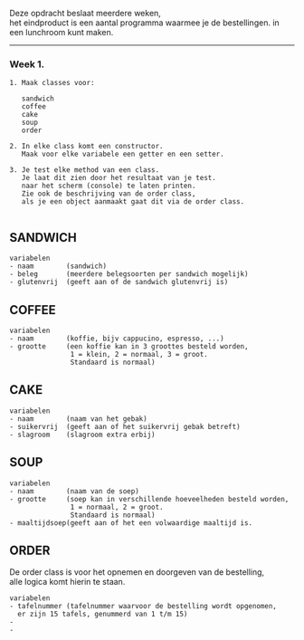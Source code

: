 
Deze opdracht beslaat meerdere weken,   
het eindproduct is een aantal programma waarmee je de bestellingen. 
in een lunchroom kunt maken.

---
### Week 1.
```
1. Maak classes voor: 
   
   sandwich
   coffee
   cake
   soup
   order
   
2. In elke class komt een constructor.
   Maak voor elke variabele een getter en een setter.

3. Je test elke method van een class.
   Je laat dit zien door het resultaat van je test. 
   naar het scherm (console) te laten printen.
   Zie ook de beschrijving van de order class,   
   als je een object aanmaakt gaat dit via de order class.


```

## SANDWICH 
``` 
variabelen
- naam        (sandwich)
- beleg       (meerdere belegsoorten per sandwich mogelijk)
- glutenvrij  (geeft aan of de sandwich glutenvrij is)
```

## COFFEE
```
variabelen
- naam        (koffie, bijv cappucino, espresso, ...)
- grootte     (een koffie kan in 3 groottes besteld worden,   
               1 = klein, 2 = normaal, 3 = groot. 
               Standaard is normaal)
```

## CAKE
```
variabelen
- naam        (naam van het gebak)
- suikervrij  (geeft aan of het suikervrij gebak betreft)
- slagroom    (slagroom extra erbij)
```

## SOUP
```
variabelen
- naam        (naam van de soep)
- grootte     (soep kan in verschillende hoeveelheden besteld worden,   
               1 = normaal, 2 = groot. 
               Standaard is normaal)
- maaltijdsoep(geeft aan of het een volwaardige maaltijd is.
```

## ORDER
De order class is voor het opnemen en doorgeven van de bestelling,   
alle logica komt hierin te staan.
```
variabelen
- tafelnummer (tafelnummer waarvoor de bestelling wordt opgenomen,   
  er zijn 15 tafels, genummerd van 1 t/m 15)
- 
- 
```
